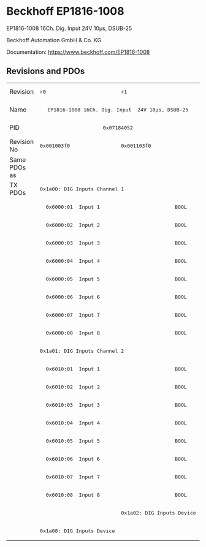 # Beckhoff EP1816-1008

EP1816-1008 16Ch. Dig. Input  24V 10µs, DSUB-25

Beckhoff Automation GmbH & Co. KG

Documentation: <a href="https://www.beckhoff.com/EP1816-1008">https://www.beckhoff.com/EP1816-1008</a>

## Revisions and PDOs
<table>
<tr >
<td class="first">Revision</td>
<td ><pre>r0</pre></td>
<td ><pre>r1</pre></td>
</tr>
<tr >
<td class="first">Name</td>
<td  colspan=2 align="center"><pre>EP1816-1008 16Ch. Dig. Input  24V 10µs, DSUB-25</pre></td>
</tr>
<tr >
<td class="first">PID</td>
<td  colspan=2 align="center"><pre>0x07184052</pre></td>
</tr>
<tr >
<td class="first">Revision No</td>
<td ><pre>0x001003f0</pre></td>
<td ><pre>0x001103f0</pre></td>
</tr>
<tr >
<td class="first">Same PDOs as</td>
<td  colspan=2 align="center"></td>
</tr>
<tr class="txpdo pdosection">
<td class="first" rowspan=20 valign=top>TX PDOs</td>
<td colspan=2 align="left"><pre>0x1a00: DIG Inputs Channel 1</pre></td>
<td></td>
</tr>
<tr class="txpdo">
<td class="first" colspan=2 align="left"><pre>  0x6000:01  Input 1                         BOOL</pre></td>
</tr>
<tr class="txpdo">
<td class="first" colspan=2 align="left"><pre>  0x6000:02  Input 2                         BOOL</pre></td>
</tr>
<tr class="txpdo">
<td class="first" colspan=2 align="left"><pre>  0x6000:03  Input 3                         BOOL</pre></td>
</tr>
<tr class="txpdo">
<td class="first" colspan=2 align="left"><pre>  0x6000:04  Input 4                         BOOL</pre></td>
</tr>
<tr class="txpdo">
<td class="first" colspan=2 align="left"><pre>  0x6000:05  Input 5                         BOOL</pre></td>
</tr>
<tr class="txpdo">
<td class="first" colspan=2 align="left"><pre>  0x6000:06  Input 6                         BOOL</pre></td>
</tr>
<tr class="txpdo">
<td class="first" colspan=2 align="left"><pre>  0x6000:07  Input 7                         BOOL</pre></td>
</tr>
<tr class="txpdo">
<td class="first" colspan=2 align="left"><pre>  0x6000:08  Input 8                         BOOL</pre></td>
</tr>
<tr class="txpdo pdosection">
<td class="first" colspan=2 align="left"><pre>0x1a01: DIG Inputs Channel 2</pre></td>
</tr>
<tr class="txpdo">
<td class="first" colspan=2 align="left"><pre>  0x6010:01  Input 1                         BOOL</pre></td>
</tr>
<tr class="txpdo">
<td class="first" colspan=2 align="left"><pre>  0x6010:02  Input 2                         BOOL</pre></td>
</tr>
<tr class="txpdo">
<td class="first" colspan=2 align="left"><pre>  0x6010:03  Input 3                         BOOL</pre></td>
</tr>
<tr class="txpdo">
<td class="first" colspan=2 align="left"><pre>  0x6010:04  Input 4                         BOOL</pre></td>
</tr>
<tr class="txpdo">
<td class="first" colspan=2 align="left"><pre>  0x6010:05  Input 5                         BOOL</pre></td>
</tr>
<tr class="txpdo">
<td class="first" colspan=2 align="left"><pre>  0x6010:06  Input 6                         BOOL</pre></td>
</tr>
<tr class="txpdo">
<td class="first" colspan=2 align="left"><pre>  0x6010:07  Input 7                         BOOL</pre></td>
</tr>
<tr class="txpdo">
<td class="first" colspan=2 align="left"><pre>  0x6010:08  Input 8                         BOOL</pre></td>
</tr>
<tr class="txpdo pdosection">
<td class="first"></td>
<td ><pre>0x1a02: DIG Inputs Device</pre></td>
</tr>
<tr class="txpdo pdosection">
<td class="first"><pre>0x1a08: DIG Inputs Device</pre></td>
<td ></td>
</tr>
</table>
